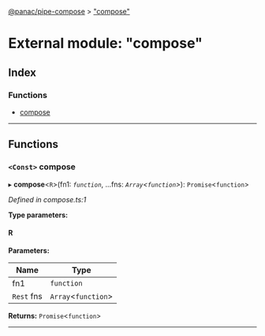 [@panac/pipe-compose](../README.md) > ["compose"](../modules/_compose_.md)

# External module: "compose"

## Index

### Functions

* [compose](_compose_.md#compose)

---

## Functions

<a id="compose"></a>

### `<Const>` compose

▸ **compose**<`R`>(fn1: *`function`*, ...fns: *`Array`<`function`>*): `Promise`<`function`>

*Defined in compose.ts:1*

**Type parameters:**

#### R 
**Parameters:**

| Name | Type |
| ------ | ------ |
| fn1 | `function` |
| `Rest` fns | `Array`<`function`> |

**Returns:** `Promise`<`function`>

___

